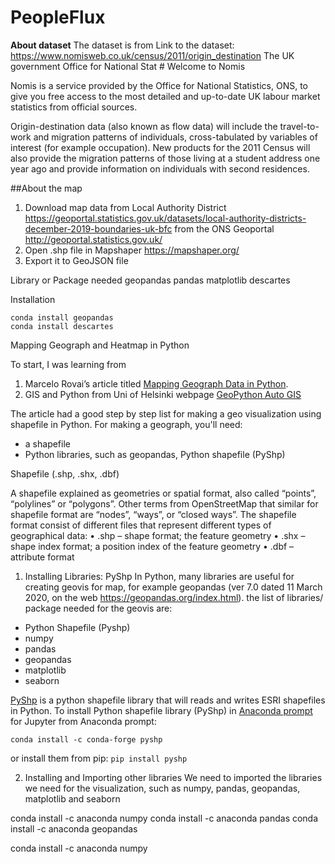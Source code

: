 # PeopleFlux

**About dataset**
The dataset is from 
Link to the dataset: https://www.nomisweb.co.uk/census/2011/origin_destination
The UK government Office for National Stat # Welcome to Nomis

Nomis is a service provided by the Office for National Statistics, ONS, to give you free access to the most detailed and up-to-date UK labour market statistics from official sources.

Origin-destination data (also known as flow data) will include the travel-to-work and migration patterns of individuals, cross-tabulated by variables of interest (for example occupation). New products for the 2011 Census will also provide the migration patterns of those living at a student address one year ago and provide information on individuals with second residences.

##About the map
1. Download map data from Local Authority District https://geoportal.statistics.gov.uk/datasets/local-authority-districts-december-2019-boundaries-uk-bfc 
from the ONS Geoportal http://geoportal.statistics.gov.uk/
2. Open .shp file in Mapshaper https://mapshaper.org/
3. Export it to GeoJSON file

Library or Package needed
geopandas
pandas
matplotlib
descartes

Installation

    conda install geopandas
    conda install descartes































Mapping Geograph and Heatmap in Python

To start, I was learning from 
1. Marcelo Rovai’s article titled [Mapping Geograph Data in Python](https://towardsdatascience.com/mapping-geograph-data-in-python-610a963d2d7f).
2. GIS and Python from Uni of Helsinki webpage [GeoPython Auto GIS](https://automating-gis-processes.github.io/2016/course-info.html)

The article had a good step by step list for making a geo visualization using shapefile in Python. For making a geograph, you'll need:
* a shapefile
* Python libraries, such as geopandas, Python shapefile (PyShp)

Shapefile (.shp, .shx, .dbf) 

A shapefile explained as geometries or spatial format, also called “points”, “polylines” or “polygons”. Other terms from OpenStreetMap that similar for shapefile format are “nodes”, “ways”, or “closed ways”. The shapefile format consist of different files that represent different types of geographical data:
•	.shp – shape format; the feature geometry
•	.shx – shape index format; a position index of the feature geometry
•	.dbf – attribute format

1. Installing Libraries: PyShp
In Python, many libraries are useful for creating geovis for map, for example geopandas (ver 7.0 dated 11 March 2020, on the web https://geopandas.org/index.html). the list of libraries/ package needed for the geovis are:
* Python Shapefile (Pyshp)
* numpy
* pandas
* geopandas
* matplotlib
* seaborn

[PyShp](https://pypi.org/project/pyshp/) is a python shapefile library that will reads and writes ESRI shapefiles in Python. To install Python shapefile library (PyShp) in [Anaconda prompt](https://anaconda.org/conda-forge/pyshp) for Jupyter from Anaconda prompt:

`conda install -c conda-forge pyshp` 

or install them from pip:
`pip install pyshp`

2. Installing and Importing other libraries
We need to imported the libraries we need for the visualization, such as numpy, pandas, geopandas, matplotlib and seaborn

conda install -c anaconda numpy
conda install -c anaconda pandas
conda install -c anaconda geopandas


conda install -c anaconda numpy 







<!--stackedit_data:
eyJoaXN0b3J5IjpbMTAyNTcyMzA2NywtMjExMjM1MzQ2OCwxMj
U3OTUwMjcyLDMxMTA5OTQ1MiwxNDUyMDgwODMzLDE0NTM0OTU2
MCwtMTY4MTU4NDYwOSwtMTQ5NTk5MDA2NSwtOTUxNDU0MzMwXX
0=
-->